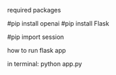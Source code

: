 
required packages

#pip install openai
#pip install Flask

#pip import session

   how to run flask app
   
   
  in terminal:
  python app.py
  
  
